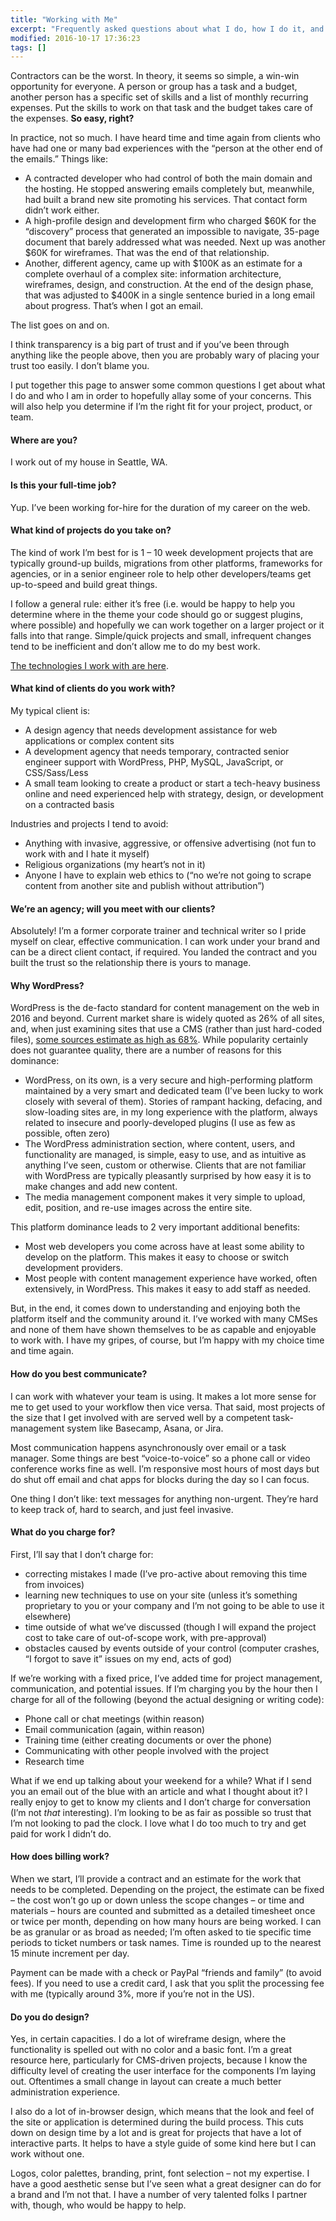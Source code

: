 ```yaml
---
title: "Working with Me"
excerpt: "Frequently asked questions about what I do, how I do it, and details about working with me."
modified: 2016-10-17 17:36:23
tags: []
---
```


Contractors can be the worst. In theory, it seems so simple, a win-win opportunity for everyone. A person or group has a task and a budget, another person has a specific set of skills and a list of monthly recurring expenses. Put the skills to work on that task and the budget takes care of the expenses. **So easy, right?**

In practice, not so much. I have heard time and time again from clients who have had one or many bad experiences with the “person at the other end of the emails.” Things like:

- A contracted developer who had control of both the main domain and the hosting. He stopped answering emails completely but, meanwhile, had built a brand new site promoting his services. That contact form didn’t work either.
- A high-profile design and development firm who charged $60K for the “discovery” process that generated an impossible to navigate, 35-page document that barely addressed what was needed. Next up was another $60K for wireframes. That was the end of that relationship.
- Another, different agency, came up with $100K as an estimate for a complete overhaul of a complex site: information architecture, wireframes, design, and construction. At the end of the design phase, that was adjusted to $400K in a single sentence buried in a long email about progress. That’s when I got an email.

The list goes on and on.

I think transparency is a big part of trust and if you’ve been through anything like the people above, then you are probably wary of placing your trust too easily. I don’t blame you.

I put together this page to answer some common questions I get about what I do and who I am in order to hopefully allay some of your concerns. This will also help you determine if I’m the right fit for your project, product, or team.

#### Where are you?

I work out of my house in Seattle, WA.

#### Is this your full-time job?

Yup. I’ve been working for-hire for the duration of my career on the web.

#### What kind of projects do you take on?

The kind of work I’m best for is 1 – 10 week development projects that are typically ground-up builds, migrations from other platforms, frameworks for agencies, or in a senior engineer role to help other developers/teams get up-to-speed and build great things.

I follow a general rule: either it’s free (i.e. would be happy to help you determine where in the theme your code should go or suggest plugins, where possible) and hopefully we can work together on a larger project or it falls into that range. Simple/quick projects and small, infrequent changes tend to be inefficient and don’t allow me to do my best work.

[The technologies I work with are here](/about/#skills).

#### What kind of clients do you work with?

My typical client is:

- A design agency that needs development assistance for web applications or complex content sits
- A development agency that needs temporary, contracted senior engineer support with WordPress, PHP, MySQL, JavaScript, or CSS/Sass/Less
- A small team looking to create a product or start a tech-heavy business online and need experienced help with strategy, design, or development on a contracted basis

Industries and projects I tend to avoid:

- Anything with invasive, aggressive, or offensive advertising (not fun to work with and I hate it myself)
- Religious organizations (my heart’s not in it)
- Anyone I have to explain web ethics to (“no we’re not going to scrape content from another site and publish without attribution”)

#### We’re an agency; will you meet with our clients?

Absolutely! I’m a former corporate trainer and technical writer so I pride myself on clear, effective communication. I can work under your brand and can be a direct client contact, if required. You landed the contract and you built the trust so the relationship there is yours to manage.

#### <a id="why-wp"></a>Why WordPress?

WordPress is the de-facto standard for content management on the web in 2016 and beyond. Current market share is widely quoted as 26% of all sites, and, when just examining sites that use a CMS (rather than just hard-coded files), [some sources estimate as high as 68%](https://www.opensourcecms.com/cms-market-share/). While popularity certainly does not guarantee quality, there are a number of reasons for this dominance:

- WordPress, on its own, is a very secure and high-performing platform maintained by a very smart and dedicated team (I’ve been lucky to work closely with several of them). Stories of rampant hacking, defacing, and slow-loading sites are, in my long experience with the platform, always related to insecure and poorly-developed plugins (I use as few as possible, often zero)
- The WordPress administration section, where content, users, and functionality are managed, is simple, easy to use, and as intuitive as anything I’ve seen, custom or otherwise. Clients that are not familiar with WordPress are typically pleasantly surprised by how easy it is to make changes and add new content.
- The media management component makes it very simple to upload, edit, position, and re-use images across the entire site.

This platform dominance leads to 2 very important additional benefits:

- Most web developers you come across have at least some ability to develop on the platform. This makes it easy to choose or switch development providers.
- Most people with content management experience have worked, often extensively, in WordPress. This makes it easy to add staff as needed.

But, in the end, it comes down to understanding and enjoying both the platform itself and the community around it. I’ve worked with many CMSes and none of them have shown themselves to be as capable and enjoyable to work with. I have my gripes, of course, but I’m happy with my choice time and time again.

#### How do you best communicate?

I can work with whatever your team is using. It makes a lot more sense for me to get used to your workflow then vice versa. That said, most projects of the size that I get involved with are served well by a competent task-management system like Basecamp, Asana, or Jira.

Most communication happens asynchronously over email or a task manager. Some things are best “voice-to-voice” so a phone call or video conference works fine as well. I’m responsive most hours of most days but do shut off email and chat apps for blocks during the day so I can focus.

One thing I don’t like: text messages for anything non-urgent. They’re hard to keep track of, hard to search, and just feel invasive.

#### What do you charge for?

First, I’ll say that I don’t charge for:

- correcting mistakes I made (I’ve pro-active about removing this time from invoices)
- learning new techniques to use on your site (unless it’s something proprietary to you or your company and I’m not going to be able to use it elsewhere)
- time outside of what we’ve discussed (though I will expand the project cost to take care of out-of-scope work, with pre-approval)
- obstacles caused by events outside of your control (computer crashes, “I forgot to save it” issues on my end, acts of god)

If we’re working with a fixed price, I’ve added time for project management, communication, and potential issues. If I’m charging you by the hour then I charge for all of the following (beyond the actual designing or writing code):

- Phone call or chat meetings (within reason)
- Email communication (again, within reason)
- Training time (either creating documents or over the phone)
- Communicating with other people involved with the project
- Research time

What if we end up talking about your weekend for a while? What if I send you an email out of the blue with an article and what I thought about it? I really enjoy to get to know my clients and I don’t charge for conversation (I’m not *that* interesting). I’m looking to be as fair as possible so trust that I’m not looking to pad the clock. I love what I do too much to try and get paid for work I didn’t do.

#### How does billing work?

When we start, I’ll provide a contract and an estimate for the work that needs to be completed. Depending on the project, the estimate can be fixed – the cost won’t go up or down unless the scope changes – or time and materials – hours are counted and submitted as a detailed timesheet once or twice per month, depending on how many hours are being worked. I can be as granular or as broad as needed; I’m often asked to tie specific time periods to ticket numbers or task names. Time is rounded up to the nearest 15 minute increment per day.

Payment can be made with a check or PayPal “friends and family” (to avoid fees). If you need to use a credit card, I ask that you split the processing fee with me (typically around 3%, more if you’re not in the US).

#### Do you do design?

Yes, in certain capacities. I do a lot of wireframe design, where the functionality is spelled out with no color and a basic font. I’m a great resource here, particularly for CMS-driven projects, because I know the difficulty level of creating the user interface for the components I’m laying out. Oftentimes a small change in layout can create a much better administration experience.

I also do a lot of in-browser design, which means that the look and feel of the site or application is determined during the build process. This cuts down on design time by a lot and is great for projects that have a lot of interactive parts. It helps to have a style guide of some kind here but I can work without one.

Logos, color palettes, branding, print, font selection – not my expertise. I have a good aesthetic sense but I’ve seen what a great designer can do for a brand and I’m not that. I have a number of very talented folks I partner with, though, who would be happy to help.

